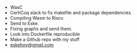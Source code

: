 - WasC
- CertiCoq slack to fix makefile and package dependencies. 
- Compiling Wasm to Riscv. 
- Send to Eske. 
- Fixing graphs and send them. 
- Look into Dockerfile reproducible 
- Make a Github repo with my stuff
- eskehoy@gmail.com
